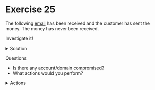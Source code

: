 # Exercise 25

  The following [email](https://github.com/LoloGRK/TeelTechCyberSecurity/blob/a72249d74b3d2c34b5842a48a5237058b21524ef/exercises_025/email_002.eml) has been received and the customer has sent the money. The money has never been received.
  
  Investigate it!
    
  <details>
  <summary>Solution</summary>
  
  1. Open the email with a text editor.
  2. Previsualize it
  
     It's about a bank transfer to a new account.
  
  3. Get hops

     | Date | Event | Server |
     |------|-------|--------|
     | Wed, 15 Feb 2023 08:52:20 +0000 | Email was written | - |
     | 15 Feb 2023 08:52:20.9732 | Out for delivery | AM0PR10MB3249.EURPRD10.PROD.OUTLOOK.COM |
     | Wed, 15 Feb 2023 08:52:21 +0000 | Received by | DB4PR10MB6118.EURPRD10.PROD.OUTLOOK.COM |
     | - | Received by | EUR05-VI1-obe.outbound.protection.outlook.com |
     | Wed, 15 Feb 2023 09:52:22 +0100 (CET) | Received by | llsb006-a16.servidoresdns.net |
     | Wed, 15 Feb 2023 09:52:24 +0100 (CET) | Received by | lp-mail-smtp-filter-in-a-11.correo.lan |
     | Wed, 15 Feb 2023 09:52:24 +0100 (CET) | Received by | llsb006-a16.servidoresdns.net |
     | Wed, 15 Feb 2023 09:52:24 +0100 | Delivered | llcm214-z.correo.lan |

     <img src="https://github.com/LoloGRK/TeelTechCyberSecurity/blob/86e7d4a7d1f53cca3532960758b79b6ad35c4a9b/exercises_025/images/email_track_001.png" width="775">
         
  4. Get Important headers
     
     | Header | Value |
     |--------|-------|
     | Received-SPF | pass (hotmail.com: Sender is authorized to use 'mdportmany@hotmail.com' in 'mfrom' identity (mechanism 'include:spf.protection.outlook.com' matched)) receiver=llsb006-a16.servidoresdns.net; identity=mailfrom; envelope-from="mdportmany@hotmail.com"; helo=EUR05-VI1-obe.outbound.protection.outlook.com; client-ip=40.92.90.45 |
     
  5. Get client-IP information
     
     ```
     {
       "input": "40.92.90.45",
       "data": {
         "ip": "40.92.90.45",
         "hostname": "mail-vi1eur05olkn2045.outbound.protection.outlook.com",
         "city": "Vienna",
         "region": "Vienna",
         "country": "AT",
         "loc": "48.2085,16.3721",
         "org": "AS8075 Microsoft Corporation",
         "postal": "1010",
         "timezone": "Europe/Vienna",
         "asn": {
           "asn": "AS8075",
           "name": "Microsoft Corporation",
           "domain": "microsoft.com",
           "route": "40.80.0.0/12",
           "type": "business"
         },
         "company": {
           "name": "Microsoft Corporation",
           "domain": "microsoft.com",
           "type": "business"
         },
         "privacy": {
           "vpn": false,
           "proxy": false,
           "tor": false,
           "relay": false,
           "hosting": false,
           "service": ""
         },
         "abuse": {
           "address": "US, WA, Redmond, One Microsoft Way, 98052",
           "country": "US",
           "email": "abuse@microsoft.com",
           "name": "Microsoft Abuse Contact",
           "network": "40.74.0.0-40.125.127.255",
           "phone": "+1-425-882-8080"
         }
       }
     }
     ```
     
  6. Get Bank account information

      ```
      ES33 0073 0100 5107 7241 4892
      ```
      
      | Field | Value |
      |-------|-------|
      | Bank | OPEN BANK, S.A. (0073) |
      | BIC/SWIFT entity | OPENESMMXXX |
      | Branch | 0100 - PZA.MANUEL GOMEZ MORENO, 2,28020 MADRID |
      | Phone | 913421000 |

  </details>    

Questions:

- Is there any account/domain compromised?
- What actions would you perform?

<details>
<summary>Actions</summary>

- Ask for a warrant to request for OPEN BANK, S.A. to provide information about the owner of the account #ES33 0073 0100 5107 7241 4892
- Ask for a warrant to request for OPEN BANK, S.A. to provide information about the all the login data of the account #ES33 0073 0100 5107 7241 4892 looking for something unusual:
  - IPs from other regions or countries
  - Different user-agents
  - Different time zones
- If it's a proxy/VPN
  - Formerly ask the provider to provide all the information they have, including login data, address, ips... for this IP in the specific time interval they logged into the online banking service
  - Repeat until No-Proxy/No-VPN
- Once you have a residential IP, ask the ISP for the owner's information 
- This email looks legit, what could have happened?

</details>

